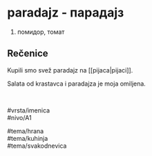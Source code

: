 # paradajz - парадајз

1. помидор, томат

## Rečenice

Kupili smo svež paradajz na [[pijaca|pijaci]].

Salata od krastavca i paradajza je moja omiljena.

<br>

#vrsta/imenica  
#nivo/A1  

#tema/hrana  
#tema/kuhinja  
#tema/svakodnevica  
